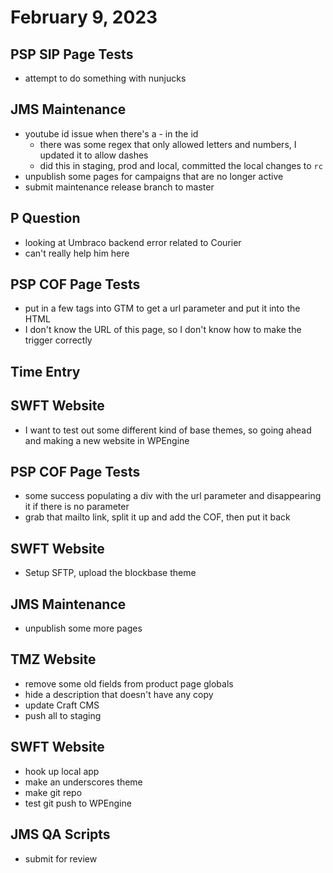 # February 9, 2023

## PSP SIP Page Tests
- attempt to do something with nunjucks

## JMS Maintenance
- youtube id issue when there's a - in the id
	- there was some regex that only allowed letters and numbers, I updated it to allow dashes
	- did this in staging, prod and local, committed the local changes to `rc`
- unpublish some pages for campaigns that are no longer active
- submit maintenance release branch to master

## P Question
- looking at Umbraco backend error related to Courier
- can't really help him here

## PSP COF Page Tests
- put in a few tags into GTM to get a url parameter and put it into the HTML
- I don't know the URL of this page, so I don't know how to make the trigger correctly

## Time Entry

## SWFT Website
- I want to test out some different kind of base themes, so going ahead and making a new website in WPEngine

## PSP COF Page Tests
- some success populating a div with the url parameter and disappearing it if there is no parameter
- grab that mailto link, split it up and add the COF, then put it back

## SWFT Website
- Setup SFTP, upload the blockbase theme

## JMS Maintenance
- unpublish some more pages

## TMZ Website
- remove some old fields from product page globals
- hide a description that doesn't have any copy
- update Craft CMS
- push all to staging

## SWFT Website
- hook up local app
- make an underscores theme
- make git repo
- test git push to WPEngine

## JMS QA Scripts
- submit for review

